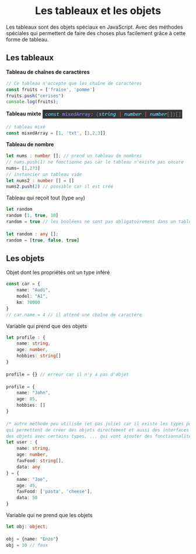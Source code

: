 <div align="center"><h1><b>Les tableaux et les objets</b></h1></div>

Les tableaux sont des objets spéciaux en JavaScript. Avec des méthodes spéciales qui permettent de faire des choses plus facilement grâce à cette forme de tableau.


## Les tableaux
**Tableau de chaînes de caractères**
```ts
// Ce tableau n'accepte que les chaîne de caractères
const fruits = ['fraise', 'pomme']
fruits.push("cerises")
console.log(fruits);
```

**Tableau mixte** <img align="center" src="../../Assets/images/mixedArray.png" alt="mixedArray" title="mixedArray" widht="auto" height="24">

```ts
// tableau mixé
const mixedArray = [1, 'txt', [1,2,3]]
```

**Tableau de nombre**
```ts
let nums : number []; // prend un tableau de nombres
// nums.push(1) ne fonctionne pas car le tableau n'existe pas encore
nums= [1,2?3]
// instancier un tableau vide
let nums2 : number [] = []
nums2.push(2) // possible car il est créé
```

Tableau qui reçoit tout (type `any`)
```ts
let random
random [1, true, 10]
random = true // les booléens ne sont pas obligatoirement dans un tableau

let random : any []; 
random = [true, false, true]
```

## Les objets
Objet dont les propriétés ont un type inféré
```ts
const car = {
    name: "Audi",
    model: "A1",
    km: 70000
}
// car.name = 4 // il attend une chaîne de caractère
```
Variable qui prend que des objets
```ts
let profile : {
    name: string, 
    age: number,
    hobbies: string[]
}

profile = {} // erreur car il n'y a pas d'objet

profile = {
    name: "John",
    age: 85,
    hobbies: []
}

/* autre méthode peu utilisée (et pas jolie) car il existe les types personnalisés
qui permettent de créer des objets directement et aussi des interfaces pour créer
des objets avec certains types, ... qui vont ajouter des fonctionnalités */
let user : {
    name: string,
    age: number,
    favFood: string[],
    data: any
} = {
    name: "Joe",
    age: 45,
    favFood: ['pasta', 'cheese'],
    data: 50
}
```
Variable qui ne prend que les objets
```ts
let obj: object;

obj = {name: "Enzo"}
obj = 10 // faux
```